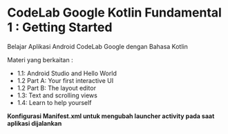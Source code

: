 # CodeLab Google Kotlin Fundamental 1 : Getting Started
 Belajar Aplikasi Android CodeLab Google dengan Bahasa Kotlin

Materi yang berkaitan :

* 1.1: Android Studio and Hello World
* 1.2 Part A: Your first interactive UI
* 1.2 Part B: The layout editor
* 1.3: Text and scrolling views
* 1.4: Learn to help yourself
 
 **Konfigurasi Manifest.xml untuk mengubah launcher activity pada saat aplikasi dijalankan**
